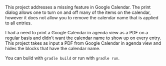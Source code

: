 This project addresses a missing feature in Google Calendar.  The print
dialog allows one to turn on and off many of the items on the calendar,
however it does not allow you to remove the calendar name that is applied
to all entries.

I had a need to print a Google Calendar in agenda view as a PDF on a
regular basis and didn't want the calendar name to show up on every entry.
This project takes as input a PDF from Google Calendar in agenda view and
hides the blocks that have the calendar name.

You can build with `gradle build` or run with `gradle run`.
